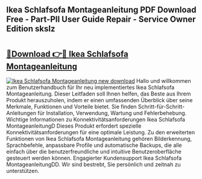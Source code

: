 ## Ikea Schlafsofa Montageanleitung PDF Download Free - Part-PII User Guide Repair - Service Owner Edition sksIz

# <h2><a href="http://df77da.blite.top/?on=Ikea+Schlafsofa+Montageanleitung">🔗Download 👉🔴 Ikea Schlafsofa Montageanleitung</a></h2>

[![Ikea Schlafsofa Montageanleitung new download](https://i.imgur.com/lujVjoI.png)](http://df77da.blite.top/?on=Ikea+Schlafsofa+Montageanleitung)
Hallo und willkommen zum Benutzerhandbuch für Ihr neu implementiertes Ikea Schlafsofa Montageanleitung. Dieser Leitfaden soll Ihnen helfen, das Beste aus Ihrem Produkt herauszuholen, indem er einen umfassenden Überblick über seine Merkmale, Funktionen und Vorteile bietet. Sie finden Schritt-für-Schritt-Anleitungen für Installation, Verwendung, Wartung und Fehlerbehebung. Wichtige Informationen zu Konnektivitätsanforderungen Ikea Schlafsofa MontageanleitungD Dieses Produkt erfordert spezielle Konnektivitätsanforderungen für eine optimale Leistung. Zu den erweiterten Funktionen von Ikea Schlafsofa Montageanleitung gehören Bilderkennung, Sprachbefehle, anpassbare Profile und automatische Backups, die alle einfach über die benutzerfreundliche und intuitive Benutzeroberfläche gesteuert werden können. Engagierter Kundensupport Ikea Schlafsofa MontageanleitungDD. Wir sind bestrebt, Sie persönlich und zeitnah zu unterstützen.
